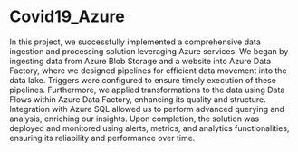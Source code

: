 # Covid19_Azure

In this project, we successfully implemented a comprehensive data ingestion and processing solution leveraging Azure services. We began by ingesting data from Azure Blob Storage and a website into Azure Data Factory, where we designed pipelines for efficient data movement into the data lake. Triggers were configured to ensure timely execution of these pipelines. Furthermore, we applied transformations to the data using Data Flows within Azure Data Factory, enhancing its quality and structure. Integration with Azure SQL allowed us to perform advanced querying and analysis, enriching our insights. Upon completion, the solution was deployed and monitored using alerts, metrics, and analytics functionalities, ensuring its reliability and performance over time.

